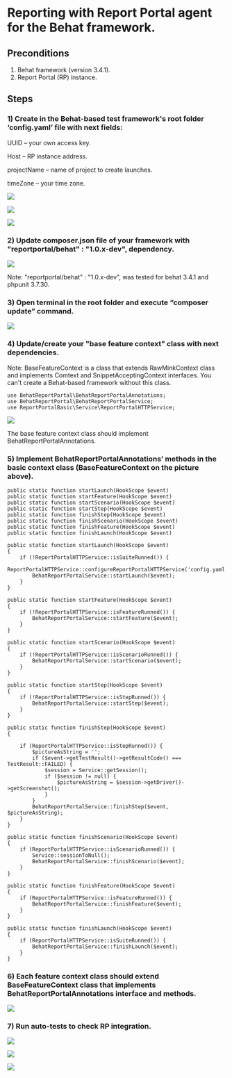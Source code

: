 # Reporting with Report Portal agent for the Behat framework.

## Preconditions
1) Behat framework (version 3.4.1).
2) Report Portal (RP) instance.

## Steps

### 1) Create in the Behat-based test framework's root folder ‘config.yaml’ file with next fields:
UUID – your own access key. 

Host – RP instance address.

projectName – name of project to create launches.

timeZone – your time zone.

![](screens/config_1.png)

![](screens/rp_profile_1.png)

![](screens/rp_profile_2.png)

### 2) Update composer.json file of your framework with "reportportal/behat" : "1.0.x-dev", dependency.

![](screens/composer_1.png)

Note: "reportportal/behat" : "1.0.x-dev", was tested for behat 3.4.1 and phpunit 3.7.30.

### 3) Open terminal in the root folder and execute “composer update” command.

![](screens/composer_update.png)

### 4) Update/create your "base feature context" class with next dependencies.

Note: BaseFeatureContext is a class that extends RawMinkContext class and implements Comtext and SnippetAcceptingContext interfaces. You can't create a Behat-based framework without this class.

    use BehatReportPortal\BehatReportPortalAnnotations;
    use BehatReportPortal\BehatReportPortalService;
    use ReportPortalBasic\Service\ReportPortalHTTPService;

![](screens/integration_1.png)

The base feature context class should implement BehatReportPortalAnnotations.

### 5) Implement BehatReportPortalAnnotations’ methods in the basic context class (BaseFeatureContext on the picture above).

    public static function startLaunch(HookScope $event)
    public static function startFeature(HookScope $event)
    public static function startScenario(HookScope $event)
    public static function startStep(HookScope $event)
    public static function finishStep(HookScope $event)
    public static function finishScenario(HookScope $event)
    public static function finishFeature(HookScope $event)
    public static function finishLaunch(HookScope $event)
    
    public static function startLaunch(HookScope $event)
    {
        if (!ReportPortalHTTPService::isSuiteRunned()) {
            ReportPortalHTTPService::configureReportPortalHTTPService('config.yaml');
            BehatReportPortalService::startLaunch($event);
        }
    }

    public static function startFeature(HookScope $event)
    {
        if (!ReportPortalHTTPService::isFeatureRunned()) {
            BehatReportPortalService::startFeature($event);
        }
    }

    public static function startScenario(HookScope $event)
    {
        if (!ReportPortalHTTPService::isScenarioRunned()) {
            BehatReportPortalService::startScenario($event);
        }
    }

    public static function startStep(HookScope $event)
    {
        if (!ReportPortalHTTPService::isStepRunned()) {
            BehatReportPortalService::startStep($event);
        }
    }

    public static function finishStep(HookScope $event)
    {

        if (ReportPortalHTTPService::isStepRunned()) {
            $pictureAsString = '';
            if ($event->getTestResult()->getResultCode() === TestResult::FAILED) {
                $session = Service::getSession();
                if ($session != null) {
                    $pictureAsString = $session->getDriver()->getScreenshot();
                }
            }
            BehatReportPortalService::finishStep($event, $pictureAsString);
        }
    }

    public static function finishScenario(HookScope $event)
    {
        if (ReportPortalHTTPService::isScenarioRunned()) {
            Service::sessionToNull();
            BehatReportPortalService::finishScenario($event);
        }
    }

    public static function finishFeature(HookScope $event)
    {
        if (ReportPortalHTTPService::isFeatureRunned()) {
            BehatReportPortalService::finishFeature($event);
        }
    }

    public static function finishLaunch(HookScope $event)
    {
        if (ReportPortalHTTPService::isSuiteRunned()) {
            BehatReportPortalService::finishLaunch($event);
        }
    }

### 6) Each feature context class should extend BaseFeatureContext class that implements BehatReportPortalAnnotations interface and methods.

![](screens/integration_2.png)

### 7) Run auto-tests to check RP integration.

![](screens/rp_check_1.png)

![](screens/rp_check_2.png)

![](screens/test_example_1.png)
